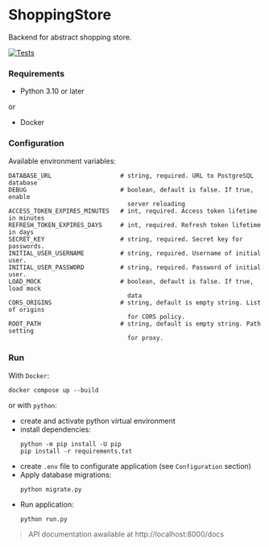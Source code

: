 # ShoppingStore

Backend for abstract shopping store.

[![Tests](https://github.com/TheDim0n/ShoppingStore/actions/workflows/tests.yml/badge.svg)](https://github.com/TheDim0n/ShoppingStore/actions/workflows/tests.yml)

### Requirements

- Python 3.10 or later

or

- Docker

### Configuration

Available environment variables:

```
DATABASE_URL                   # string, required. URL to PostgreSQL database
DEBUG                          # boolean, default is false. If true, enable
                                 server reloading
ACCESS_TOKEN_EXPIRES_MINUTES   # int, required. Access token lifetime in minutes
REFRESH_TOKEN_EXPIRES_DAYS     # int, required. Refresh token lifetime in days
SECRET_KEY                     # string, required. Secret key for passwords.
INITIAL_USER_USERNAME          # string, required. Username of initial user.
INITIAL_USER_PASSWORD          # string, required. Password of initial user.
LOAD_MOCK                      # boolean, default is false. If true, load mock
                                 data
CORS_ORIGINS                   # string, default is empty string. List of origins
                                 for CORS policy.
ROOT_PATH                      # string, default is empty string. Path setting
                                 for proxy.
```

### Run

With `Docker`:

```
docker compose up --build
```

or with `python`:

- create and activate python virtual environment
- install dependencies:
  ```
  python -m pip install -U pip
  pip install -r requirements.txt
  ```
- create `.env` file to configurate application (see `Configuration` section)
- Apply database migrations:
  ```
  python migrate.py
  ```
- Run application:
  ```
  python run.py
  ```

> API documentation awailable at http://localhost:8000/docs
